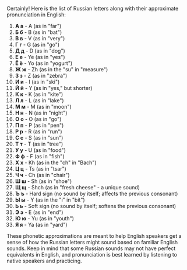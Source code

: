 Certainly! Here is the list of Russian letters along with their approximate pronunciation in English:

1. **А а** - A (as in "far")
2. **Б б** - B (as in "bat")
3. **В в** - V (as in "very")
4. **Г г** - G (as in "go")
5. **Д д** - D (as in "dog")
6. **Е е** - Ye (as in "yes")
7. **Ё ё** - Yo (as in "yogurt")
8. **Ж ж** - Zh (as in the "su" in "measure")
9. **З з** - Z (as in "zebra")
10. **И и** - I (as in "ski")
11. **Й й** - Y (as in "yes," but shorter)
12. **К к** - K (as in "kite")
13. **Л л** - L (as in "lake")
14. **М м** - M (as in "moon")
15. **Н н** - N (as in "night")
16. **О о** - O (as in "go")
17. **П п** - P (as in "pen")
18. **Р р** - R (as in "run")
19. **С с** - S (as in "sun")
20. **Т т** - T (as in "tree")
21. **У у** - U (as in "food")
22. **Ф ф** - F (as in "fish")
23. **Х х** - Kh (as in the "ch" in "Bach")
24. **Ц ц** - Ts (as in "tsar")
25. **Ч ч** - Ch (as in "chair")
26. **Ш ш** - Sh (as in "shoe")
27. **Щ щ** - Shch (as in "fresh cheese" - a unique sound)
28. **Ъ ъ** - Hard sign (no sound by itself; affects the previous consonant)
29. **Ы ы** - Y (as in the "i" in "bit")
30. **Ь ь** - Soft sign (no sound by itself; softens the previous consonant)
31. **Э э** - E (as in "end")
32. **Ю ю** - Yu (as in "youth")
33. **Я я** - Ya (as in "yard")

These phonetic approximations are meant to help English speakers get a sense of how the Russian letters might sound based on familiar English sounds. Keep in mind that some Russian sounds may not have perfect equivalents in English, and pronunciation is best learned by listening to native speakers and practicing.